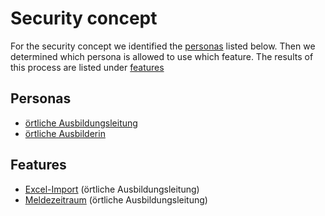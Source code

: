 # Security concept

For the security concept we identified the [personas](#personas) listed below.
Then we determined which persona is allowed to use which feature. 
The results of this process are listed under [features](#features)

## Personas

- [örtliche Ausbildungsleitung](../../../glossary.md#ortliche-ausbildungsleitung)
- [örtliche Ausbilderin](../../../glossary.md#ortliche-ausbilderin)

## Features

- [Excel-Import](../../../features/ExcelImport.md) (örtliche Ausbildungsleitung)
- [Meldezeitraum](../../../features/meldezeitraum.md) (örtliche Ausbildungsleitung)